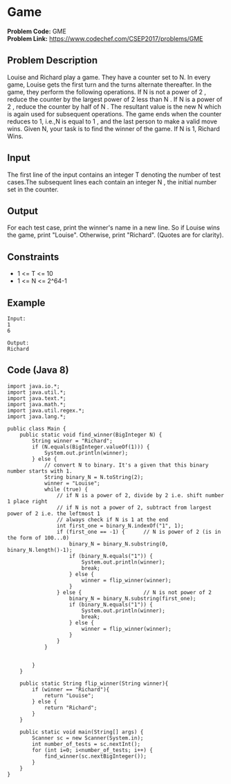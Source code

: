 # Game
**Problem Code:** GME  
**Problem Link:** https://www.codechef.com/CSEP2017/problems/GME

## Problem Description
Louise and Richard play a game. They have a counter set to N. In every game, Louise gets the first turn and the turns alternate thereafter. In the game, they perform the following operations. If N is not a power of 2 , reduce the counter by the largest power of 2 less than N . If N is a power of 2 , reduce the counter by half of N . The resultant value is the new N which is again used for subsequent operations. The game ends when the counter reduces to 1, i.e.,N is equal to 1 , and the last person to make a valid move wins. Given N, your task is to find the winner of the game. If N is 1, Richard Wins.  

## Input
The first line of the input contains an integer T denoting the number of test cases.The subsequent lines each contain an integer N , the initial number set in the counter.

## Output
For each test case, print the winner's name in a new line. So if Louise wins the game, print "Louise". Otherwise, print "Richard". (Quotes are for clarity).

## Constraints
* 1 <= T <= 10
* 1 <= N <= 2^64-1

## Example
```
Input:
1
6

Output:
Richard
```

## Code (Java 8)
```
import java.io.*;
import java.util.*;
import java.text.*;
import java.math.*;
import java.util.regex.*;
import java.lang.*;

public class Main {
    public static void find_winner(BigInteger N) {
        String winner = "Richard";
        if (N.equals(BigInteger.valueOf(1))) {
            System.out.println(winner);
        } else {
        	// convert N to binary. It's a given that this binary number starts with 1.
        	String binary_N = N.toString(2);
            winner = "Louise";
            while (true) {
                // if N is a power of 2, divide by 2 i.e. shift number 1 place right
                // if N is not a power of 2, subtract from largest power of 2 i.e. the leftmost 1
                // always check if N is 1 at the end
            	int first_one = binary_N.indexOf("1", 1);
            	if (first_one == -1) {		// N is power of 2 (is in the form of 100...0)
            		binary_N = binary_N.substring(0, binary_N.length()-1);
            		if (binary_N.equals("1")) {
            			System.out.println(winner);
            			break;
            		} else {
            			winner = flip_winner(winner);
            		}
            	} else {					// N is not power of 2
            		binary_N = binary_N.substring(first_one);
            		if (binary_N.equals("1")) {
            			System.out.println(winner);
            			break;
            		} else {
            			winner = flip_winner(winner);
            		}
            	}
            }


        }
    }

    public static String flip_winner(String winner){
        if (winner == "Richard"){
            return "Louise";
        } else {
            return "Richard";
        }      
    }

    public static void main(String[] args) {
        Scanner sc = new Scanner(System.in);
        int number_of_tests = sc.nextInt();
        for (int i=0; i<number_of_tests; i++) {
            find_winner(sc.nextBigInteger());
        }
    }
}
```
